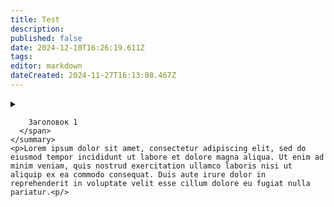 ```yaml
---
title: Test
description: 
published: false
date: 2024-12-10T16:26:19.611Z
tags: 
editor: markdown
dateCreated: 2024-11-27T16:13:08.467Z
---
```


<div class="accardion">
  <details class="accardion__details">
    <summary class="accardion__summary">
      <span class="accardion__summary"
            role="term"
            aria-details="faq-1">
        
        Заголовок 1
      </span>
    </summary>
    <p>Lorem ipsum dolor sit amet, consectetur adipiscing elit, sed do eiusmod tempor incididunt ut labore et dolore magna aliqua. Ut enim ad minim veniam, quis nostrud exercitation ullamco laboris nisi ut aliquip ex ea commodo consequat. Duis aute irure dolor in reprehenderit in voluptate velit esse cillum dolore eu fugiat nulla pariatur.<p/>
  </details>
</div>